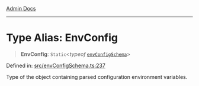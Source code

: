 [Admin Docs](/)

***

# Type Alias: EnvConfig

> **EnvConfig**: `Static`\<*typeof* [`envConfigSchema`](../variables/envConfigSchema.md)\>

Defined in: [src/envConfigSchema.ts:237](https://github.com/Suyash878/talawa-api/blob/05d9dfc8d9c5928ef559c72f2ab0492d0dbbb48c/src/envConfigSchema.ts#L237)

Type of the object containing parsed configuration environment variables.
